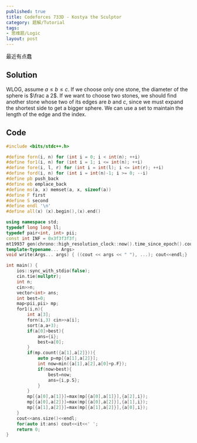 ```yaml
---
published: true
title: Codeforces 733D - Kostya the Sculptor
category: 题解/Tutorial
tags:
- 思维题/Logic
layout: post
---
```

最近有点蠢
<!-- more -->

## Solution

WLOG, assume $a\leq b\leq c$. If we choose only one stone, the diameter of the sphere is $\frac a 2$. If we want to choose two stones, we should find another stone whose two of its edges are $b$ and $c$, since we must expand the shortest side to get a bigger sphere. We can use a set to maintain the length of the edge and the index.

## Code

```cpp
#include <bits/stdc++.h>

#define forn(i, n) for (int i = 0; i < int(n); ++i)
#define for1(i, n) for (int i = 1; i <= int(n); ++i)
#define fore(i, l, r) for (int i = int(l); i <= int(r); ++i)
#define ford(i, n) for (int i = int(n)-1; i >= 0; --i)
#define pb push_back
#define eb emplace_back
#define ms(a, x) memset(a, x, sizeof(a))
#define F first
#define S second
#define endl '\n'
#define all(x) (x).begin(),(x).end()

using namespace std;
typedef long long ll;
typedef pair<int, int> pii;
const int INF = 0x3f3f3f3f;
mt19937 gen(chrono::high_resolution_clock::now().time_since_epoch().count());
template<typename... Args>
void write(Args... args) { ((cout << args << " "), ...); cout<<endl;}

int main() {
    ios::sync_with_stdio(false);
    cin.tie(nullptr);
	int n;
    cin>>n;
    vector<int> ans;
    int best=0;
    map<pii,pii> mp;
    for1(i,n){
        int a[3];
        forn(i,3) cin>>a[i];
        sort(a,a+3);
        if(a[0]>best){
            ans={i};
            best=a[0];
        }
        if(mp.count({a[1],a[2]})){
            auto p=mp[{a[1],a[2]}];
            int now=min({a[1],a[2],a[0]+p.F});
            if(now>best){
                best=now;
                ans={i,p.S};
            }
        }
        mp[{a[0],a[1]}]=max(mp[{a[0],a[1]}],{a[2],i});
        mp[{a[0],a[2]}]=max(mp[{a[0],a[2]}],{a[1],i});
        mp[{a[1],a[2]}]=max(mp[{a[1],a[2]}],{a[0],i});
    }
    cout<<ans.size()<<endl;
    for(auto it:ans) cout<<it<<' ';
    return 0;
}
```